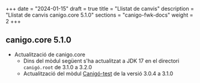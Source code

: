 +++
date        = "2024-01-15"
draft        = true
title       = "Llistat de canvis"
description = "Llistat de canvis canigo.core 5.1.0"
sections    = "canigo-fwk-docs"
weight		= 2
+++
## canigo.core 5.1.0

- Actualització de canigo.core
  - Dins del mòdul següent s'ha actualitzat a JDK 17 en el directori `canigó.root` de 3.1.0 a 3.2.0
  - Actualització del mòdul [Canigó-test](/content/plataformes/canigo/documentacio-llibreries/canigo.test/3.1.0/) de la versió 3.0.4 a 3.1.0
